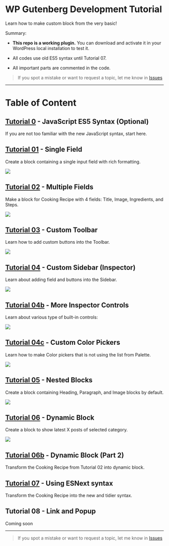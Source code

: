 # WP Gutenberg Development Tutorial

Learn how to make custom block from the very basic!

Summary:

- **This repo is a working plugin.** You can download and activate it in your WordPress local installation to test it.

- All codes use old ES5 syntax until Tutorial 07.

- All important parts are commented in the code.

> If you spot a mistake or want to request a topic, let me know in [Issues](https://github.com/hrsetyono/gutenberg-tutorial/issues)

-----

# Table of Content

## [Tutorial 0](https://github.com/hrsetyono/gutenberg-tutorial/tree/master/00-javascript-es5) - JavaScript ES5 Syntax (Optional)

  If you are not too familiar with the new JavaScript syntax, start here.


## [Tutorial 01](https://github.com/hrsetyono/gutenberg-tutorial/tree/master/01-single-field) - Single Field

Create a block containing a single input field with rich formatting.

![](https://raw.github.com/hrsetyono/cdn/master/blocks-tutorial/ch01-richtext.jpg)


## [Tutorial 02](https://github.com/hrsetyono/gutenberg-tutorial/tree/master/02-multiple-fields) - Multiple Fields

Make a block for Cooking Recipe with 4 fields: Title, Image, Ingredients, and Steps.

![](https://raw.github.com/hrsetyono/cdn/master/blocks-tutorial/ch02-multiple-richtext.jpg)


## [Tutorial 03](https://github.com/hrsetyono/gutenberg-tutorial/tree/master/03-toolbar) - Custom Toolbar

Learn how to add custom buttons into the Toolbar.

![](https://raw.github.com/hrsetyono/cdn/master/blocks-tutorial/ch03-custom-toolbar.jpg)


## [Tutorial 04](https://github.com/hrsetyono/gutenberg-tutorial/tree/master/04-sidebar) - Custom Sidebar (Inspector)

Learn about adding field and buttons into the Sidebar.

![](https://raw.github.com/hrsetyono/cdn/master/blocks-tutorial/ch04-custom-sidebar.jpg)


## [Tutorial 04b](https://github.com/hrsetyono/gutenberg-tutorial/tree/master/04b-more-sidebar) - More Inspector Controls

Learn about various type of built-in controls:

![](https://raw.github.com/hrsetyono/cdn/master/blocks-tutorial/ch04b-more-sidebar.jpg)


## [Tutorial 04c](https://github.com/hrsetyono/gutenberg-tutorial/tree/master/04c-custom-colors) - Custom Color Pickers

Learn how to make Color pickers that is not using the list from Palette.

![](https://raw.github.com/hrsetyono/cdn/master/blocks-tutorial/ch04c-custom-color-picker.jpg)


## [Tutorial 05](https://github.com/hrsetyono/gutenberg-tutorial/tree/master/05-nested-blocks) - Nested Blocks

Create a block containing Heading, Paragraph, and Image blocks by default.

![](https://raw.github.com/hrsetyono/cdn/master/blocks-tutorial/ch05-nested-block.jpg)


## [Tutorial 06](https://github.com/hrsetyono/gutenberg-tutorial/tree/master/06-dynamic-block) - Dynamic Block

Create a block to show latest X posts of selected category.

![](https://raw.github.com/hrsetyono/cdn/master/blocks-tutorial/ch06-dynamic-block.jpg)


## [Tutorial 06b](https://github.com/hrsetyono/gutenberg-tutorial/tree/master/06b-dynamic-block-pt2) - Dynamic Block (Part 2)

Transform the Cooking Recipe from Tutorial 02 into dynamic block.

## [Tutorial 07](https://github.com/hrsetyono/gutenberg-tutorial/tree/master/07-using-jsx) - Using ESNext syntax

Transform the Cooking Recipe into the new and tidier syntax.

## Tutorial 08 - Link and Popup

Coming soon

-----

> If you spot a mistake or want to request a topic, let me know in [Issues](https://github.com/hrsetyono/wp-blocks-tutorial/issues)